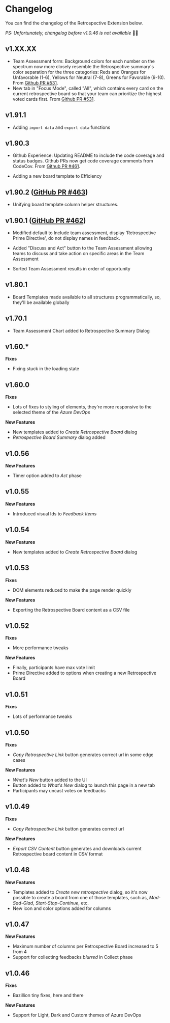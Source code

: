 # Changelog

You can find the changelog of the Retrospective Extension below.

_PS: Unfortunately, changelog before v1.0.46 is not available_ 🤦‍♂️

## v1.XX.XX

* Team Assessment form: Background colors for each number on the spectrum now more
closely resemble the Retrospective summary's color separation for the three categories:
Reds and Oranges for Unfavorable (1-6), Yellows for Neutral (7-8), Greens for
Favorable (9-10). From [Github PR #531](https://github.com/microsoft/vsts-extension-retrospectives/pull/531).
* New tab in "Focus Mode", called "All", which contains every card on the current retrospective board so that
your team can prioritize the highest voted cards first. From [Github PR #531](https://github.com/microsoft/vsts-extension-retrospectives/pull/543).

## v1.91.1

* Adding `import data` and `export data` functions

## v1.90.3

* Github Experience: Updating README to include the code coverage and status badges. Github PRs now get code coverage comments from CodeCov. From [Github PR #461](https://github.com/microsoft/vsts-extension-retrospectives/pull/461).

* Adding a new board template to Efficiency

## v1.90.2 ([GitHub PR #463](https://github.com/microsoft/vsts-extension-retrospectives/pull/463))

* Unifying board template column helper structures.

## v1.90.1 ([GitHub PR #462](https://github.com/microsoft/vsts-extension-retrospectives/pull/462))

* Modified default to Include team assessment, display 'Retrospective Prime Directive', do not display names in feedback.

* Added "Discuss and Act" button to the Team Assessment allowing teams to discuss and take action on specific areas in the Team Assessment

* Sorted Team Assessment results in order of opportunity

## v1.80.1

* Board Templates made available to all structures programmatically, so, they'll be available globally

## v1.70.1

* Team Assessment Chart added to Retrospective Summary Dialog

## v1.60.*

**Fixes**

* Fixing stuck in the loading state

## v1.60.0

**Fixes**

* Lots of fixes to styling of elements, they're more responsive to the selected theme of the _Azure DevOps_

**New Features**

* New templates added to _Create Retrospective Board_ dialog
* _Retrospective Board Summary_ dialog added

## v1.0.56

**New Features**

* Timer option added to _Act_ phase

## v1.0.55

**New Features**

* Introduced visual Ids to _Feedback Items_

## v1.0.54

**New Features**

* New templates added to _Create Retrospective Board_ dialog

## v1.0.53

**Fixes**

* DOM elements reduced to make the page render quickly

**New Features**

* Exporting the Retrospective Board content as a CSV file

## v1.0.52

**Fixes**

* More performance tweaks

**New Features**

* Finally, participants have max vote limit
* Prime Directive added to options when creating a new Retrospective Board

## v1.0.51

**Fixes**

* Lots of performance tweaks

## v1.0.50

**Fixes**

* _Copy Retrospective Link_ button generates correct url in some edge cases

**New Features**

* _What's New_ button added to the UI
* Button added to _What's New_ dialog to launch this page in a new tab
* Participants may uncast votes on feedbacks

## v1.0.49

**Fixes**

* _Copy Retrospective Link_ button generates correct url

**New Features**

* _Export CSV Content_ button generates and downloads current Retrospective board content in CSV format

## v1.0.48

**New Features**

* Templates added to _Create new retrospective_ dialog, so it's now possible to create a board from one of those templates, such as, _Mad-Sad-Glad_, _Start-Stop-Continue_, etc.
* New icon and color options added for columns

## v1.0.47

**New Features**

* Maximum number of columns per Retrospective Board increased to 5 from 4
* Support for collecting feedbacks _blurred_ in Collect phase

## v1.0.46

**Fixes**

* Bazillion tiny fixes, here and there

**New Features**

* Support for Light, Dark and Custom themes of Azure DevOps
